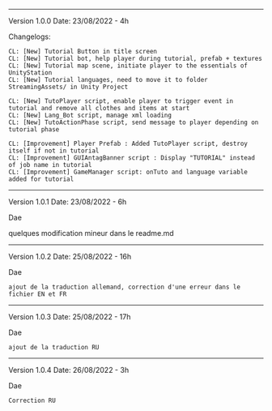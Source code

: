 ------------------------------------------------------

Version 1.0.0
Date: 23/08/2022 - 4h

Changelogs: 

    CL: [New] Tutorial Button in title screen
    CL: [New] Tutorial bot, help player during tutorial, prefab + textures
    CL: [New] Tutorial map scene, initiate player to the essentials of UnityStation
    CL: [New] Tutorial languages, need to move it to folder StreamingAssets/ in Unity Project

    CL: [New] TutoPlayer script, enable player to trigger event in tutorial and remove all clothes and items at start
    CL: [New] Lang_Bot script, manage xml loading
    CL: [New] TutoActionPhase script, send message to player depending on tutorial phase

    CL: [Improvement] Player Prefab : Added TutoPlayer script, destroy itself if not in tutorial
    CL: [Improvement] GUIAntagBanner script : Display "TUTORIAL" instead of job name in tutorial
    CL: [Improvement] GameManager script: onTuto and language variable added for tutorial

------------------------------------------------------

Version 1.0.1
Date: 23/08/2022 - 6h

Dae

quelques modification mineur dans le readme.md

------------------------------------------------------

Version 1.0.2
Date: 25/08/2022 - 16h

Dae

    ajout de la traduction allemand, correction d'une erreur dans le fichier EN et FR
    
------------------------------------------------------

Version 1.0.3
Date: 25/08/2022 - 17h

Dae

    ajout de la traduction RU
------------------------------------------------------

Version 1.0.4
Date: 26/08/2022 - 3h

Dae

    Correction RU

